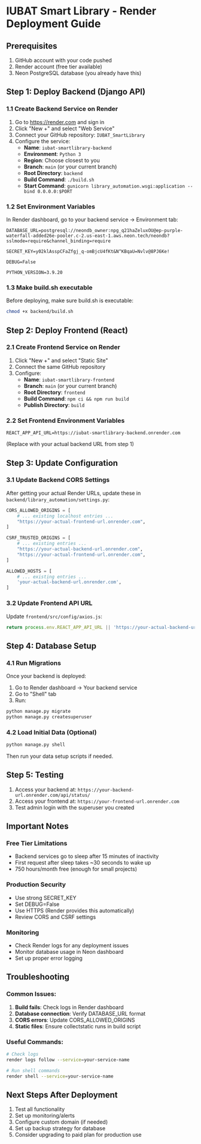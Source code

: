 # IUBAT Smart Library - Render Deployment Guide

## Prerequisites
1. GitHub account with your code pushed
2. Render account (free tier available)
3. Neon PostgreSQL database (you already have this)

## Step 1: Deploy Backend (Django API)

### 1.1 Create Backend Service on Render
1. Go to https://render.com and sign in
2. Click "New +" and select "Web Service"
3. Connect your GitHub repository: `IUBAT_SmartLibrary`
4. Configure the service:
   - **Name**: `iubat-smartlibrary-backend`
   - **Environment**: `Python 3`
   - **Region**: Choose closest to you
   - **Branch**: `main` (or your current branch)
   - **Root Directory**: `backend`
   - **Build Command**: `./build.sh`
   - **Start Command**: `gunicorn library_automation.wsgi:application --bind 0.0.0.0:$PORT`

### 1.2 Set Environment Variables
In Render dashboard, go to your backend service → Environment tab:

```
DATABASE_URL=postgresql://neondb_owner:npg_q21haZeluxOU@ep-purple-waterfall-added26e-pooler.c-2.us-east-1.aws.neon.tech/neondb?sslmode=require&channel_binding=require

SECRET_KEY=y02klAsspCFaZfgj_q-omBjcU4fKt&N^KBqaU=Nvlv@8PJ6Ke!

DEBUG=False

PYTHON_VERSION=3.9.20
```

### 1.3 Make build.sh executable
Before deploying, make sure build.sh is executable:
```bash
chmod +x backend/build.sh
```

## Step 2: Deploy Frontend (React)

### 2.1 Create Frontend Service on Render
1. Click "New +" and select "Static Site"
2. Connect the same GitHub repository
3. Configure:
   - **Name**: `iubat-smartlibrary-frontend`
   - **Branch**: `main` (or your current branch)
   - **Root Directory**: `frontend`
   - **Build Command**: `npm ci && npm run build`
   - **Publish Directory**: `build`

### 2.2 Set Frontend Environment Variables
```
REACT_APP_API_URL=https://iubat-smartlibrary-backend.onrender.com
```
(Replace with your actual backend URL from step 1)

## Step 3: Update Configuration

### 3.1 Update Backend CORS Settings
After getting your actual Render URLs, update these in `backend/library_automation/settings.py`:

```python
CORS_ALLOWED_ORIGINS = [
    # ... existing localhost entries ...
    "https://your-actual-frontend-url.onrender.com",
]

CSRF_TRUSTED_ORIGINS = [
    # ... existing entries ...
    "https://your-actual-backend-url.onrender.com",
    "https://your-actual-frontend-url.onrender.com",
]

ALLOWED_HOSTS = [
    # ... existing entries ...
    'your-actual-backend-url.onrender.com',
]
```

### 3.2 Update Frontend API URL
Update `frontend/src/config/axios.js`:
```javascript
return process.env.REACT_APP_API_URL || 'https://your-actual-backend-url.onrender.com';
```

## Step 4: Database Setup

### 4.1 Run Migrations
Once your backend is deployed:
1. Go to Render dashboard → Your backend service
2. Go to "Shell" tab
3. Run:
```bash
python manage.py migrate
python manage.py createsuperuser
```

### 4.2 Load Initial Data (Optional)
```bash
python manage.py shell
```
Then run your data setup scripts if needed.

## Step 5: Testing

1. Access your backend at: `https://your-backend-url.onrender.com/api/status/`
2. Access your frontend at: `https://your-frontend-url.onrender.com`
3. Test admin login with the superuser you created

## Important Notes

### Free Tier Limitations
- Backend services go to sleep after 15 minutes of inactivity
- First request after sleep takes ~30 seconds to wake up
- 750 hours/month free (enough for small projects)

### Production Security
- Use strong SECRET_KEY
- Set DEBUG=False
- Use HTTPS (Render provides this automatically)
- Review CORS and CSRF settings

### Monitoring
- Check Render logs for any deployment issues
- Monitor database usage in Neon dashboard
- Set up proper error logging

## Troubleshooting

### Common Issues:
1. **Build fails**: Check logs in Render dashboard
2. **Database connection**: Verify DATABASE_URL format
3. **CORS errors**: Update CORS_ALLOWED_ORIGINS
4. **Static files**: Ensure collectstatic runs in build script

### Useful Commands:
```bash
# Check logs
render logs follow --service=your-service-name

# Run shell commands
render shell --service=your-service-name
```

## Next Steps After Deployment

1. Test all functionality
2. Set up monitoring/alerts
3. Configure custom domain (if needed)
4. Set up backup strategy for database
5. Consider upgrading to paid plan for production use
